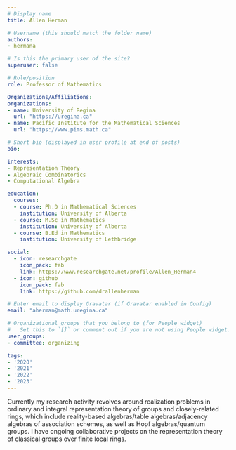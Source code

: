 ```yaml
---
# Display name
title: Allen Herman

# Username (this should match the folder name)
authors:
- hermana

# Is this the primary user of the site?
superuser: false

# Role/position
role: Professor of Mathematics

Organizations/Affiliations:
organizations:
- name: University of Regina
  url: "https://uregina.ca"
- name: Pacific Institute for the Mathematical Sciences
  url: "https://www.pims.math.ca"

# Short bio (displayed in user profile at end of posts)
bio: 

interests:
- Representation Theory
- Algebraic Combinatorics
- Computational Algebra

education:
  courses:
  - course: Ph.D in Mathematical Sciences
    institution: University of Alberta
  - course: M.Sc in Mathematics
    institution: University of Alberta
  - course: B.Ed in Mathematics
    institution: University of Lethbridge

social:
  - icon: researchgate
    icon_pack: fab
    link: https://www.researchgate.net/profile/Allen_Herman4
  - icon: github
    icon_pack: fab
    link: https://github.com/drallenherman

# Enter email to display Gravatar (if Gravatar enabled in Config)
email: "aherman@math.uregina.ca"

# Organizational groups that you belong to (for People widget)
#   Set this to `[]` or comment out if you are not using People widget.
user_groups:
- committee: organizing

tags:
- '2020'
- '2021'
- '2022'
- '2023'
---
```

Currently my research activity revolves around realization problems in ordinary
and integral representation theory of groups and closely-related rings, which
include reality-based algebras/table algebras/adjacency algebras of association
schemes, as well as Hopf algebras/quantum groups. I have ongoing collaborative
projects on the representation theory of classical groups over finite local
rings.
